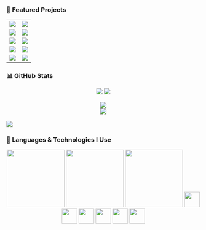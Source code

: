 ### 🚀 Featured Projects

<table>
  <tr>
    <td>
      <a href="https://github.com/Steven-LG09/ProtoDome">
        <img src="https://github-readme-stats.vercel.app/api/pin/?username=Steven-LG09&repo=ProtoDome&theme=yeblu" />
      </a>
    </td>
    <td>
      <a href="https://github.com/Steven-LG09/Api">
        <img src="https://github-readme-stats.vercel.app/api/pin/?username=Steven-LG09&repo=Api&theme=yeblu" />
      </a>
    </td>
  </tr>
  <tr>
    <td>
      <a href="https://github.com/Steven-LG09/Api2">
        <img src="https://github-readme-stats.vercel.app/api/pin/?username=Steven-LG09&repo=Api2&theme=yeblu" />
      </a>
    </td>
    <td>
      <a href="https://github.com/Steven-LG09/soku">
        <img src="https://github-readme-stats.vercel.app/api/pin/?username=Steven-LG09&repo=soku&theme=yeblu" />
      </a>
    </td>
  </tr>
  <tr>
    <td>
      <a href="https://github.com/Steven-LG09/webApp">
        <img src="https://github-readme-stats.vercel.app/api/pin/?username=Steven-LG09&repo=webApp&theme=yeblu" />
      </a>
    </td>
    <td>
      <a href="https://github.com/Steven-LG09/Navigation-React-Native">
        <img src="https://github-readme-stats.vercel.app/api/pin/?username=Steven-LG09&repo=Navigation-React-Native&theme=yeblu" />
      </a>
    </td>
  </tr>
  <tr>
    <td>
      <a href="https://github.com/Steven-LG09/LELEDLEC">
        <img src="https://github-readme-stats.vercel.app/api/pin/?username=Steven-LG09&repo=LELEDLEC&theme=yeblu" />
      </a>
    </td>
    <td>
      <a href="https://github.com/Steven-LG09/News">
        <img src="https://github-readme-stats.vercel.app/api/pin/?username=Steven-LG09&repo=News&theme=yeblu" />
      </a>
    </td>
  </tr>
  <tr>
    <td>
      <a href="https://github.com/Steven-LG09/Portfolio">
        <img src="https://github-readme-stats.vercel.app/api/pin/?username=Steven-LG09&repo=Portfolio&theme=yeblu" />
      </a>
    </td>
    <td>
      <a href="https://github.com/Steven-LG09/Components-Use-React-Native">
        <img src="https://github-readme-stats.vercel.app/api/pin/?username=Steven-LG09&repo=Components-Use-React-Native&theme=yeblu" />
      </a>
    </td>
  </tr>
</table>

### 📊 GitHub Stats

<div align="center">

<!-- General Stats -->
<img src="https://github-readme-stats.vercel.app/api?username=Steven-LG09&show_icons=true&theme=github_dark" />

<!-- Most Used Languages -->
<img src="https://github-readme-stats.vercel.app/api/top-langs/?username=Steven-LG09&layout=compact&theme=github_dark" />
</div>
<br>

<div align="center">

<img src="https://streak-stats.demolab.com/?user=Steven-LG09&theme=github-dark&hide_border=false" />
<br>
<img src="https://github-readme-activity-graph.vercel.app/graph?username=Steven-LG09&theme=github-compact" />

</div>
<br>
<img src="https://github-profile-trophy.vercel.app/?username=Steven-LG09&theme=github&no-frame=true&no-bg=true&margin-w=15" />

### 🧠 Languages & Technologies I Use

<div align="center">

<img src="https://cdn.jsdelivr.net/gh/devicons/devicon/icons/javascript/javascript-original.svg" width="150" height="150"/>
<img src="https://cdn.jsdelivr.net/gh/devicons/devicon/icons/python/python-original.svg" width="150" height="150"/>
<img src="https://cdn.jsdelivr.net/gh/devicons/devicon/icons/react/react-original.svg" width="150" height="150"/>
<img src="https://cdn.jsdelivr.net/gh/devicons/devicon/icons/html5/html5-original.svg" width="40" height="40"/>
<img src="https://cdn.jsdelivr.net/gh/devicons/devicon/icons/css3/css3-original.svg" width="40" height="40"/>
<img src="https://cdn.jsdelivr.net/gh/devicons/devicon/icons/nodejs/nodejs-original.svg" width="40" height="40"/>
<img src="https://cdn.jsdelivr.net/gh/devicons/devicon/icons/firebase/firebase-plain.svg" width="40" height="40"/>
<img src="https://cdn.jsdelivr.net/gh/devicons/devicon/icons/git/git-original.svg" width="40" height="40"/>
<img src="https://cdn.jsdelivr.net/gh/devicons/devicon/icons/google/google-original.svg" width="40" height="40"/>

</div>







